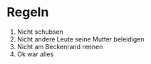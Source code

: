 # Regeln

1. Nicht schubsen
2. Nicht andere Leute seine Mutter beleidigen
3. Nicht am Beckenrand rennen
4. Ok war alles

